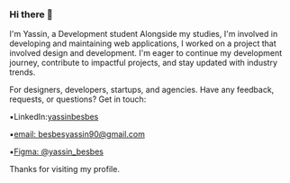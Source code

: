 ### Hi there 👋

I'm Yassin, a Development student Alongside my studies, I'm involved in developing and maintaining web applications, I worked on a project that involved design and development. I'm eager to continue my development journey, contribute to impactful projects, and stay updated with industry trends.



For designers, developers, startups, and agencies.
Have any feedback, requests, or questions? Get in touch:


 ▪️LinkedIn:[yassinbesbes](https://www.linkedin.com/in/yassinbesbes/)


 
 ▪️[email: ]()besbesyassin90@gmail.com


 
 ▪️[Figma: @yassin_besbes]( https://www.figma.com/@yassin_besbes) 

 
 




Thanks for visiting my profile.

